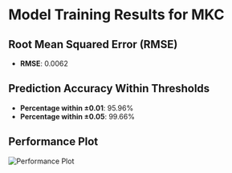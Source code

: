 # Model Training Results for MKC

## Root Mean Squared Error (RMSE)
- **RMSE**: 0.0062

## Prediction Accuracy Within Thresholds
- **Percentage within ±0.01**: 95.96%
- **Percentage within ±0.05**: 99.66%

## Performance Plot
![Performance Plot](../imgs/MKC.png)
